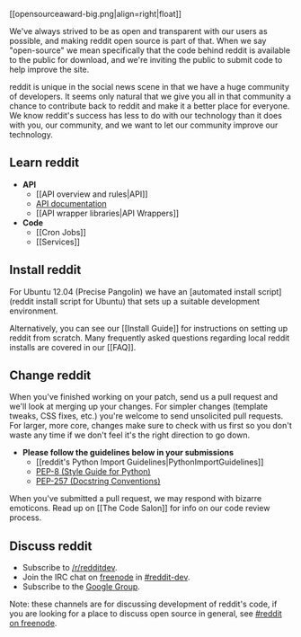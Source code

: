 [[opensourceaward-big.png|align=right|float]]

We've always strived to be as open and transparent with our users as possible,
and making reddit open source is part of that. When we say "open-source" we mean
specifically that the code behind reddit is available to the public for
download, and we're inviting the public to submit code to help improve the
site.

reddit is unique in the social news scene in that we have a huge community of
developers. It seems only natural that we give you all in that community a
chance to contribute back to reddit and make it a better place for everyone. We
know reddit's success has less to do with our technology than it does with you,
our community, and we want to let our community improve our technology.

## Learn reddit
- **API**
    - [[API overview and rules|API]]
    - [API documentation](http://www.reddit.com/dev/api)
    - [[API wrapper libraries|API Wrappers]]
- **Code**
    - [[Cron Jobs]]
    - [[Services]]

## Install reddit
For Ubuntu 12.04 (Precise Pangolin) we have an [automated install script](reddit install script for Ubuntu) that sets up a suitable development environment. 

Alternatively, you can see our [[Install Guide]] for instructions on setting up
reddit from scratch. Many frequently asked questions regarding local reddit
installs are covered in our [[FAQ]].

## Change reddit
When you've finished working on your patch, send us a pull request and we'll
look at merging up your changes. For simpler changes (template tweaks, CSS
fixes, etc.) you're welcome to send unsolicited pull requests. For larger, more
core, changes make sure to check with us first so you don't waste any time if
we don't feel it's the right direction to go down.

- **Please follow the guidelines below in your submissions**
    - [[reddit's Python Import Guidelines|PythonImportGuidelines]]
    - [PEP-8 (Style Guide for Python)](https://github.com/reddit/styleguide/blob/master/python/pep-0008.rst)
    - [PEP-257 (Docstring Conventions)](https://github.com/reddit/styleguide/blob/master/python/pep-0257.rst)

When you've submitted a pull request, we may respond with bizarre emoticons.
Read up on [[The Code Salon]] for info on our code review process.

## Discuss reddit
* Subscribe to [/r/redditdev](http://www.reddit.com/r/redditdev).
* Join the IRC chat on [freenode](http://www.freenode.net/) in
  [#reddit-dev](irc://irc.freenode.net/reddit-dev).
* Subscribe to the [Google Group](http://groups.google.com/group/reddit-dev).

Note: these channels are for discussing development of reddit's code, if you
are looking for a place to discuss open source in general, see [#reddit on
freenode](irc://irc.freenode.net/reddit).
